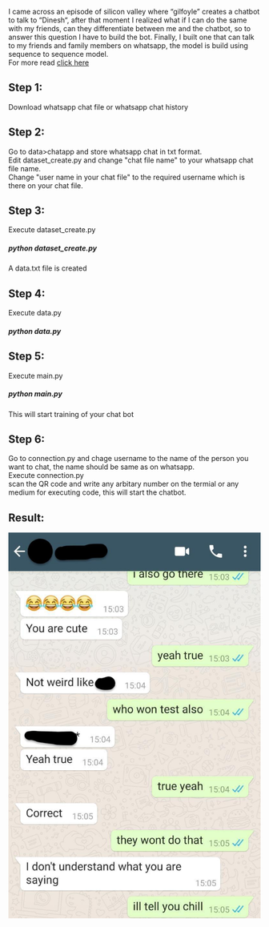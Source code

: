 I came across an episode of silicon valley where “gilfoyle” creates a chatbot to talk to “Dinesh“, after that moment I realized what if I can do the same with my friends, can they differentiate between me and the chatbot, so to answer this question I have to build the bot. Finally, I built one that can talk to my friends and family members on whatsapp, the model is build using sequence to sequence model.<br/>
For more read [click here](https://medium.com/@sakshamlakhera/converting-yourself-into-a-chatbot-and-let-ai-version-of-you-talk-to-your-friends-on-whatsapp-84b51ba32c8f)

## Step 1:

Download whatsapp chat file or whatsapp chat history

## Step 2:
Go to data>chatapp and store whatsapp chat in txt format.<br/>
Edit dataset_create.py and change "chat file name" to your whatsapp chat file name.<br/>
Change "user name in your chat file" to the required username which is there on your chat file.

## Step 3:
Execute dataset_create.py

##### python dataset_create.py
A data.txt file is created

## Step 4:
Execute data.py
##### python data.py

## Step 5:
Execute main.py
##### python main.py
This will start training of your chat bot

## Step 6:
Go to connection.py and chage username to the name of the person you want to chat, the name should be same as on whatsapp.<br/>
Execute connection.py<br/>
scan the QR code and write any arbitary number on the termial or any medium for executing code, this will start the chatbot.

## Result:
![Alt text](data/result.jpeg?raw=true "Result")

